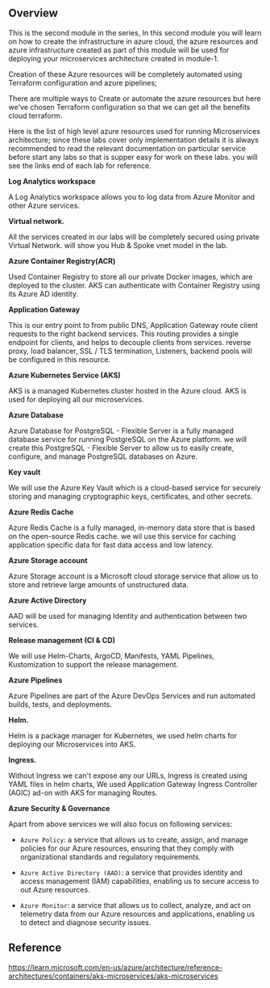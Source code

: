 <!-- # Module 2: Infrastructure as Code (IaC) -->

## Overview
This is the second module in the series, In this second module you will learn on how to create the infrastructure in azure cloud, the azure resources and azure infrastructure created as part of this module will be used for deploying your microservices architecture created in module-1.

Creation of these Azure resources will be completely automated using Terraform configuration and azure pipelines; 

There are multiple ways to Create or automate the azure resources but here we've chosen Terraform configuration so that we can get all the benefits cloud terraform.
 
Here is the list of high level azure resources used for running Microservices architecture; since these labs cover only implementation details it is always recommended to read the relevant documentation on particular service before start any labs so that is supper easy for work on these labs. you will see the links end of each lab for reference.

**Log Analytics workspace** 

A Log Analytics workspace allows you to log data from Azure Monitor and other Azure services.


**Virtual network.** 

All the services created in our labs will be completely secured using private Virtual Network. will show you Hub & Spoke vnet model in the lab.

**Azure Container Registry(ACR)** 

Used Container Registry to store all our private Docker images, which are deployed to the cluster. AKS can authenticate with Container Registry using its Azure AD identity. 

**Application Gateway**

This is our entry point to from public DNS, Application Gateway route client requests to the right backend services. This routing provides a single endpoint for clients, and helps to decouple clients from services. reverse proxy, load balancer, SSL / TLS termination, Listeners, backend pools will be configured in this resource.

**Azure Kubernetes Service (AKS)** 

AKS is a managed Kubernetes cluster hosted in the Azure cloud. AKS is used for deploying all our microservices.

**Azure Database** 

Azure Database for PostgreSQL - Flexible Server is a fully managed database service for running PostgreSQL on the Azure platform. we will create this PostgreSQL - Flexible Server to allow us to easily create, configure, and manage PostgreSQL databases on Azure.


**Key vault**

We will use the Azure Key Vault which is a cloud-based service for securely storing and managing cryptographic keys, certificates, and other secrets.

**Azure Redis Cache**

Azure Redis Cache is a fully managed, in-memory data store that is based on the open-source Redis cache. we wil use this service for caching application specific data for fast data access and low latency. 

**Azure Storage account**

Azure Storage account is a Microsoft cloud storage service that allow us to store and retrieve large amounts of unstructured data.

**Azure Active Directory** 

AAD will be used for managing Identity and authentication between two services.

**Release management (CI & CD)**

We will use Helm-Charts, ArgoCD, Manifests, YAML Pipelines, Kustomization to support the release management.

**Azure Pipelines** 

Azure Pipelines are part of the Azure DevOps Services and run automated builds, tests, and deployments.

**Helm.** 

Helm is a package manager for Kubernetes, we used helm charts for deploying our Microservices into AKS.

**Ingress.** 

Without Ingress we can't expose any our URLs, Ingress is created using YAML files in helm charts, We used Application Gateway Ingress Controller (AGIC) ad-on with AKS for managing Routes.

**Azure Security & Governance**

Apart from above services we will also focus on following services:

- `Azure Policy`: a service that allows us to create, assign, and manage policies for our Azure resources, ensuring that they comply with organizational standards and regulatory requirements.

- `Azure Active Directory (AAD)`: a service that provides identity and access management (IAM) capabilities, enabling us to secure access to out Azure resources.

- `Azure Monitor`: a service that allows us to collect, analyze, and act on telemetry data from our Azure resources and applications, enabling us to detect and diagnose security issues.

## Reference

<https://learn.microsoft.com/en-us/azure/architecture/reference-architectures/containers/aks-microservices/aks-microservices>
